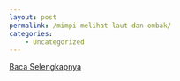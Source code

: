 ```yaml
---
layout: post
permalink: /mimpi-melihat-laut-dan-ombak/
categories:
    - Uncategorized
---
```


[Baca Selengkapnya](/07)